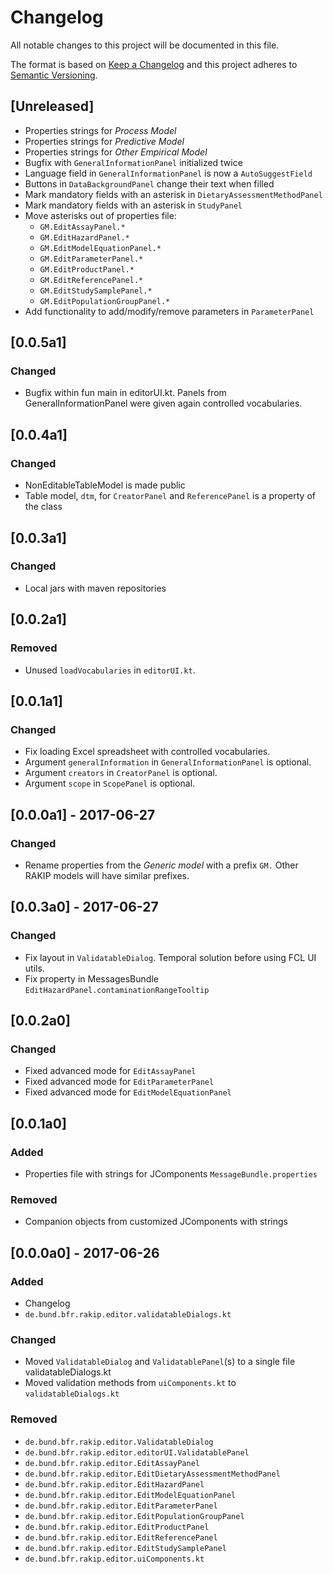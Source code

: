 # Changelog
All notable changes to this project will be documented in this file.

The format is based on [Keep a Changelog](http://keepachangelog.com/en/1.0.0/)
and this project adheres to [Semantic Versioning](http://semver.org/spec/v2.0.0.html).

## [Unreleased]
- Properties strings for *Process Model*
- Properties strings for *Predictive Model*
- Properties strings for *Other Empirical Model*
- Bugfix with `GeneralInformationPanel` initialized twice
- Language field in `GeneralInformationPanel` is now a `AutoSuggestField`
- Buttons in `DataBackgroundPanel` change their text when filled
- Mark mandatory fields with an asterisk in `DietaryAssessmentMethodPanel`
- Mark mandatory fields with an asterisk in `StudyPanel`
- Move asterisks out of properties file:
  - `GM.EditAssayPanel.*`
  - `GM.EditHazardPanel.*`
  - `GM.EditModelEquationPanel.*`
  - `GM.EditParameterPanel.*`
  - `GM.EditProductPanel.*`
  - `GM.EditReferencePanel.*`
  - `GM.EditStudySamplePanel.*`
  - `GM.EditPopulationGroupPanel.*`
- Add functionality to add/modify/remove parameters in `ParameterPanel`

## [0.0.5a1]
### Changed
- Bugfix within fun main in editorUI.kt. Panels from GeneralInformationPanel were given again controlled vocabularies.

## [0.0.4a1]
### Changed
- NonEditableTableModel is made public
- Table model, `dtm`, for `CreatorPanel` and `ReferencePanel` is a property of the class

## [0.0.3a1]
### Changed
- Local jars with maven repositories

## [0.0.2a1]
### Removed
- Unused `loadVocabularies` in `editorUI.kt`.

## [0.0.1a1]
### Changed
- Fix loading Excel spreadsheet with controlled vocabularies.
- Argument `generalInformation` in `GeneralInformationPanel` is optional.
- Argument `creators` in `CreatorPanel` is optional.
- Argument `scope` in `ScopePanel` is optional.

## [0.0.0a1] - 2017-06-27
### Changed
- Rename properties from the *Generic model* with a prefix `GM.` Other RAKIP models will have similar prefixes.

## [0.0.3a0] - 2017-06-27
### Changed
- Fix layout in `ValidatableDialog`. Temporal solution before using FCL UI utils.
- Fix property in MessagesBundle `EditHazardPanel.contaminationRangeTooltip`

## [0.0.2a0]
### Changed
- Fixed advanced mode for `EditAssayPanel`
- Fixed advanced mode for `EditParameterPanel`
- Fixed advanced mode for `EditModelEquationPanel`

## [0.0.1a0]
### Added
- Properties file with strings for JComponents `MessageBundle.properties`

### Removed
- Companion objects from customized JComponents with strings

## [0.0.0a0] - 2017-06-26
### Added
- Changelog
- `de.bund.bfr.rakip.editor.validatableDialogs.kt`

### Changed
- Moved `ValidatableDialog` and `ValidatablePanel`(s) to a single file validatableDialogs.kt
- Moved validation methods from `uiComponents.kt` to `validatableDialogs.kt`

### Removed
- `de.bund.bfr.rakip.editor.ValidatableDialog`
- `de.bund.bfr.rakip.editor.editorUI.ValidatablePanel`
- `de.bund.bfr.rakip.editor.EditAssayPanel`
- `de.bund.bfr.rakip.editor.EditDietaryAssessmentMethodPanel`
- `de.bund.bfr.rakip.editor.EditHazardPanel`
- `de.bund.bfr.rakip.editor.EditModelEquationPanel`
- `de.bund.bfr.rakip.editor.EditParameterPanel`
- `de.bund.bfr.rakip.editor.EditPopulationGroupPanel`
- `de.bund.bfr.rakip.editor.EditProductPanel`
- `de.bund.bfr.rakip.editor.EditReferencePanel`
- `de.bund.bfr.rakip.editor.EditStudySamplePanel`
- `de.bund.bfr.rakip.editor.uiComponents.kt`